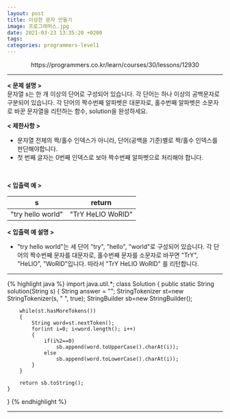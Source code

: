 ```yaml
---
layout: post
title: 이상한 문자 만들기
image: 프로그래머스.jpg
date: 2021-03-23 13:35:20 +0200
tags:
categories: programmers-level1
---
```

<center>https://programmers.co.kr/learn/courses/30/lessons/12930</center>

***


**< 문제 설명 >**  
문자열 s는 한 개 이상의 단어로 구성되어 있습니다. 각 단어는 하나 이상의 공백문자로 구분되어 있습니다. 각 단어의 짝수번째 알파벳은 대문자로, 홀수번째 알파벳은 소문자로 바꾼 문자열을 리턴하는 함수, solution을 완성하세요.
  

**< 제한사항 >**
* 문자열 전체의 짝/홀수 인덱스가 아니라, 단어(공백을 기준)별로 짝/홀수 인덱스를 판단해야합니다.  
* 첫 번째 글자는 0번째 인덱스로 보아 짝수번째 알파벳으로 처리해야 합니다.
 <br>


**< 입출력 예 >**

|s|return|
|:---:|:---:|
| "try hello world" | "TrY HeLlO WoRlD" |  

**< 입출력 예 설명 >**  
* "try hello world"는 세 단어 "try", "hello", "world"로 구성되어 있습니다. 각 단어의 짝수번째 문자를 대문자로, 홀수번째 문자를 소문자로 바꾸면 "TrY", "HeLlO", "WoRlD"입니다. 따라서 "TrY HeLlO WoRlD" 를 리턴합니다.
  

  

*** 




{% highlight java %}
import java.util.*;
class Solution {
	public static String solution(String s) {
        String answer = "";
        StringTokenizer st=new StringTokenizer(s, " ", true);
        StringBuilder sb=new StringBuilder();
        
        while(st.hasMoreTokens())
        {
        	String word=st.nextToken();
        	for(int i=0; i<word.length(); i++)
        	{
        		if(i%2==0)
        			sb.append(word.toUpperCase().charAt(i));
        		else
        			sb.append(word.toLowerCase().charAt(i));
        	}
        }
        
        return sb.toString();
    }	   
}
{% endhighlight %}

***

